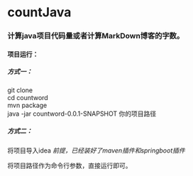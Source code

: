 # countJava  
### 计算java项目代码量或者计算MarkDown博客的字数。  

#### 项目运行：

##### 方式一：

  git clone  
  cd countword  
  mvn package  
  java -jar countword-0.0.1-SNAPSHOT 你的项目路径  

##### 方式二：

将项目导入idea
*前提，已经装好了maven插件和springboot插件*

将项目路径作为命令行参数，直接运行即可。
